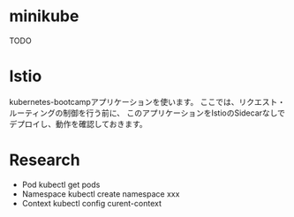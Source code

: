 
# minikube

TODO


# Istio

kubernetes-bootcampアプリケーションを使います。
ここでは、リクエスト・ルーティングの制御を行う前に、
このアプリケーションをIstioのSidecarなしでデプロイし、動作を確認しておきます。



# Research

- Pod
  kubectl get pods
- Namespace
  kubectl create namespace xxx
- Context
  kubectl config curent-context
  

